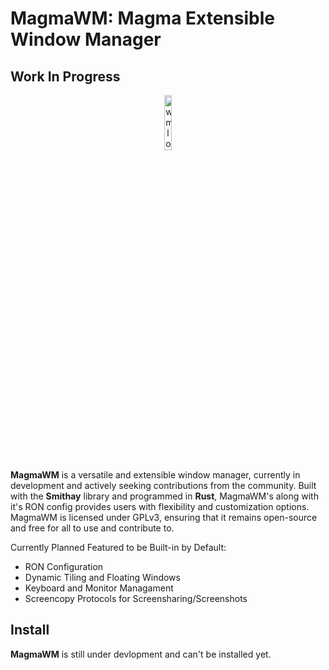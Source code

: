 # MagmaWM: Magma Extensible Window Manager
## Work In Progress
<p align="center">
    <img src="https://cdn.discordapp.com/attachments/1090909610828898304/1101557907453120545/Magma_Concept_3__2.png" style="width: 15%;" alt="wmlogo"></img>
</p>

**MagmaWM** is a versatile and extensible window manager, currently in development and actively seeking contributions from the community. Built with the **Smithay** library and programmed in **Rust**, MagmaWM's along with it's RON config provides users with flexibility and customization options. MagmaWM is licensed under GPLv3, ensuring that it remains open-source and free for all to use and contribute to.

Currently Planned Featured to be Built-in by Default:
* RON Configuration
* Dynamic Tiling and Floating Windows
* Keyboard and Monitor Managament
* Screencopy Protocols for Screensharing/Screenshots

## Install
**MagmaWM** is still under devlopment and can't be installed yet.
